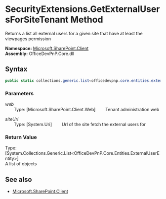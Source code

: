 # SecurityExtensions.GetExternalUsersForSiteTenant Method  
Returns a list all external users for a given site that have at least the viewpages permission  

**Namespace:** [Microsoft.SharePoint.Client](Microsoft.SharePoint.Client.md)  
**Assembly:** OfficeDevPnP.Core.dll  
## Syntax
```C#
public static collections.generic.list<officedevpnp.core.entities.externaluserentity> GetExternalUsersForSiteTenant(Web web,Uri siteUrl)
```
### Parameters
*web*  
&emsp;&emsp;Type: [Microsoft.SharePoint.Client.Web] 
&emsp;&emsp;Tenant administration web  
  
*siteUrl*  
&emsp;&emsp;Type: [System.Uri] 
&emsp;&emsp;Url of the site fetch the external users for  
  
### Return Value
Type: [System.Collections.Generic.List<OfficeDevPnP.Core.Entities.ExternalUserEntity>]  
A list of  objects

## See also
- [Microsoft.SharePoint.Client](Microsoft.SharePoint.Client.md)

